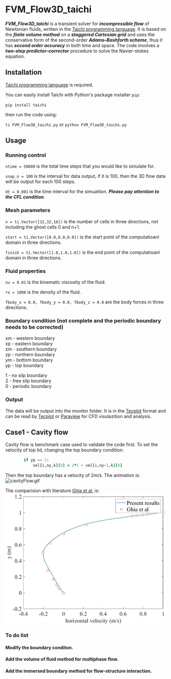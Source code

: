 # FVM_Flow3D_taichi
***FVM_Flow3D_taichi*** is a transient solver for ***incompressible flow*** of Newtonian fluids, written in the [Taichi programming language](https://github.com/taichi-dev/taichi). It is based on the ***finite volume method*** on a ***staggered Cartesian grid*** and uses the conservative form of the second-order ***Adams–Bashforth scheme***, thus it has ***second order accuracy*** in both time and space. The code involves a ***two-step predictor–corrector*** procedure to solve the Navier-stokes equation.
## Installation
[Taichi programming language](https://github.com/taichi-dev/taichi) is required. 

You can easily install Taichi with Python's package installer `pip`:

`pip install taichi`

then run the code using:

`ti FVM_Flow3D_taichi.py` or `python FVM_Flow3D_taichi.py`
## Usage
### Running control
`ntime = 50000` is the total time steps that you would like to simulate for.
 
`snap_n = 100` is the interval for data output, if it is 100, then the 3D flow data will be output for each 100 steps.

`dt = 0.001` is the time interval for the simualtion. ***Please pay attention to the CFL condition***.

### Mesh parameters
`n = ti.Vector([32,32,16])` is the number of cells in three directions, not including the ghost cells 0 and n+1.

`start = ti.Vector([0.0,0.0,0.0])` is the start point of the computatioanl domain in three directions.

`finish = ti.Vector([1.0,1.0,1.0])`  is the end point of the computatioanl domain in three directions.

### Fluid properties
`nu = 0.01` is the kinematic viscosity of the fluid.

`ro = 1000` is the density of the fluid.

`fbody_x = 0.0, fbody_y = 0.0, fbody_z = 0.0` are the body forces in three directions.

### Boundary condition (not complete and the periodic boundary needs to be corrected)
xm - western   boundary  
xp - eastern   boundary     
zm - southern  boundary       
zp - northern  boundary     
ym - bottom    boundary  
yp - top       boundary  

1 - no   slip  boundary  
2 - free slip  boundary  
0 - periodic   boundary  

### Output
The data will be output into the monitor folder. It is in the [Tecplot](https://www.tecplot.com/) format and can be read by [Tecplot](https://www.tecplot.com/) or [Paraview](https://www.paraview.org/) for CFD visulazition and analysis.

## Case1 - Cavity flow
Cavity flow is benchmark case used to validate the code first. To set the velocity of top lid, changing the top boundary condition:
```   for i, k in ti.ndrange((1, nx), (1,nz)):  
        if yp == 1:  
            vel[i,ny,k][0] = 2*1 - vel[i,ny-1,k][0]  
```
Then the top boundary has a velocity of 2m/s. The animation is:
![cavityFlow.gif](/CasesVisualization/cavityFlow.gif) 

The comparision with literature [Ghia et al.](https://www.sciencedirect.com/science/article/pii/0021999182900584) is:
![Ghia.jpg](/CasesVisualization/Ghia.jpg) 

### To do list
#### Modify the boundary conditon.
#### Add the volume of fluid method for multiphase flow.
#### Add the immersed boundary method for flow-structure interaction.
